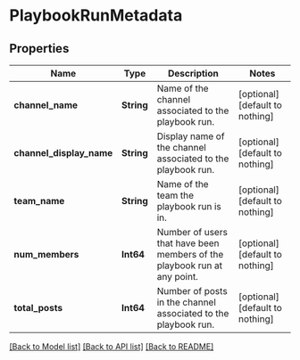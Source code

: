 # PlaybookRunMetadata


## Properties
Name | Type | Description | Notes
------------ | ------------- | ------------- | -------------
**channel_name** | **String** | Name of the channel associated to the playbook run. | [optional] [default to nothing]
**channel_display_name** | **String** | Display name of the channel associated to the playbook run. | [optional] [default to nothing]
**team_name** | **String** | Name of the team the playbook run is in. | [optional] [default to nothing]
**num_members** | **Int64** | Number of users that have been members of the playbook run at any point. | [optional] [default to nothing]
**total_posts** | **Int64** | Number of posts in the channel associated to the playbook run. | [optional] [default to nothing]


[[Back to Model list]](../README.md#models) [[Back to API list]](../README.md#api-endpoints) [[Back to README]](../README.md)


